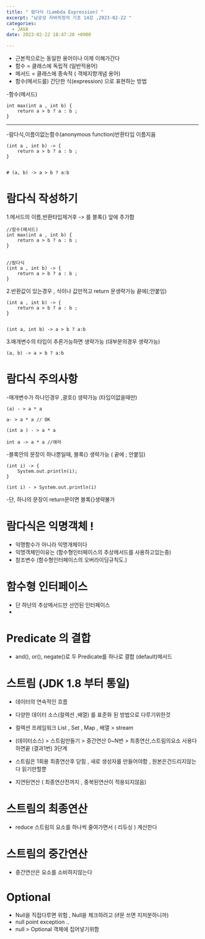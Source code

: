 ```yaml
---
title: " 람다식 (Lambda Expression) "
excerpt: "남궁성 자바의정석 기초 14강 ,2023-02-22 "
categories:
  - JAVA
date: 2023-02-22 18:47:20 +0900

---
```



- 근본적으로는 동일한 용어이나 이제 이해가간다    
- 함수 = 클래스에 독립적  (일반적용어)    
- 메서드 = 클래스에 종속적 ( 객체지향개념 용어)    
- 함수(메서드를) 간단한 식(expression) 으로 표현하는 방법

-함수(메서드)


    int max(int a , int b) {
        return a > b ? a : b ; 
    }

----


-람다식,이름이없는함수(anonymous function)반환타입 이름지움 

    (int a , int b) -> {
        return a > b ? a : b ; 
    }


    # (a, b) -> a > b ? a:b

# 람다식 작성하기

1.메서드의 이름,반환타입제거후 -> 를 블록{} 앞에 추가함

    //함수(메서드)
    int max(int a , int b) { 
        return a > b ? a : b ; 
    }


    //람다식
    (int a , int b) -> {
        return a > b ? a : b ; 
    }


2.반환값이 있는경우 , 식이나 값만적고 return 문생략가능 끝에(;안붙임)

    (int a , int b) -> {
        return a > b ? a : b ; 
    }


    (int a, int b) -> a > b ? a:b

3.매개변수의 타입이 추론가능하면 생략가능 (대부분의경우 생략가능)

    (a, b) -> a > b ? a:b

# 람다식 주의사항

-매개변수가 하나인경우 ,괄호() 생략가능 (타입이없을때만)

    (a) - > a * a  

    a- > a * a // OK

    (int a ) - > a * a 

    int a -> a * a //애러

-블록안의 문장이 하나뿐일때, 블록{} 생략가능 ( 끝에 ; 안붙임)

    (int i) -> {
        System.out.println(i);
    }

    (int i) - > System.out.println(i)

-단, 하나의 문장이 return문이면 블록{}생략불가 


# 람다식은 익명객체 !
- 익명함수가 아니라 익명개체이다
- 익명객체인이유는 (함수형인터페이스의 추상메서드를 사용하고있는중)
- 참조변수 (함수형인터페이스의 오버라이딩규칙도.)


# 함수형 인터페이스 

- 단 하난의 추상메서드만 선언된 인터페이스
- 


# Predicate 의 결합
- and(), or(), negate()로 두 Predicate를 하나로 결합 (default)메서드


# 스트림 (JDK 1.8 부터 통일)
- 데이터의 연속적인 흐름 
- 다양한 데이터 소스(컬렉션 ,배열) 를 표준화 된 방법으로 다루기위한것 
- 컬렉션 프레임워크 List , Set , Map , 배열 > stream 

- (데이터소스) > 스트림만들기 > 중간연산 0~N번 > 최종연산,스트림의요소 사용다하면끝 (결과1번) 3단계 
- 스트림은 1회용 최종연산후 닫힘 , 새로 생성자를 만들어야함  , 원본은건드리지않는다 읽기만할뿐
- 지연된연산 ( 최종연산전까지 , 중복된연산이 적용되지않음)


# 스트림의 최종연산
- reduce 스트림의 요소를 하나씩 줄여가면서 ( 리듀싱 ) 계산한다

# 스트림의 중간연산
- 중간연산은 요소를 소비하지않는다


# Optional<T>
- Null을 직접다루면 위험 , Null을 체크하려고 (if문 쓰면 지저분하니까)
- null point exception ..
- null > Optional 객체에 집어넣기위함 

